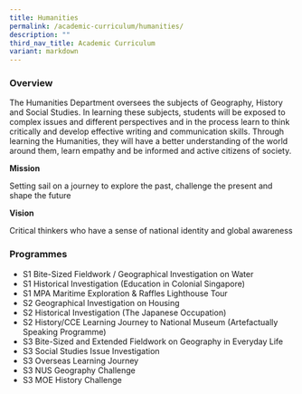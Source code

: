```yaml
---
title: Humanities
permalink: /academic-curriculum/humanities/
description: ""
third_nav_title: Academic Curriculum
variant: markdown
---
```

### Overview

The Humanities Department oversees the subjects of Geography, History and Social Studies. In learning these subjects, students will be exposed to complex issues and different perspectives and in the process learn to think critically and develop effective writing and communication skills. Through learning the Humanities, they will have a better understanding of the world around them, learn empathy and be informed and active citizens of society.

**Mission**

Setting sail on a journey to explore the past, challenge the present and shape the future

**Vision**

Critical thinkers who have a sense of national identity and global awareness
 

### Programmes

* S1 Bite-Sized Fieldwork / Geographical Investigation on Water
* S1 Historical Investigation (Education in Colonial Singapore)
* S1 MPA Maritime Exploration &amp; Raffles Lighthouse Tour
* S2 Geographical Investigation on Housing
* S2 Historical Investigation (The Japanese Occupation)
* S2 History/CCE Learning Journey to National Museum (Artefactually Speaking Programme)
* S3 Bite-Sized and Extended Fieldwork on Geography in Everyday Life
* S3 Social Studies Issue Investigation
* S3 Overseas Learning Journey
* S3 NUS Geography Challenge
* S3 MOE History Challenge